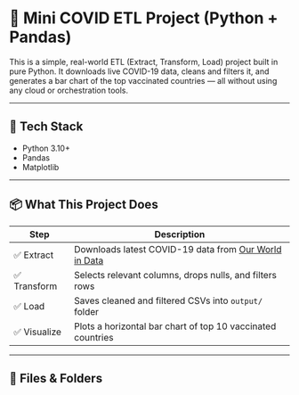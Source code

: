 # 🧪 Mini COVID ETL Project (Python + Pandas)

This is a simple, real-world ETL (Extract, Transform, Load) project built in pure Python. It downloads live COVID-19 data, cleans and filters it, and generates a bar chart of the top vaccinated countries — all without using any cloud or orchestration tools.

---

## 🔧 Tech Stack

- Python 3.10+  
- Pandas  
- Matplotlib  

---

## 📦 What This Project Does

| Step | Description |
|------|-------------|
| ✅ Extract | Downloads latest COVID-19 data from [Our World in Data](https://ourworldindata.org/) |
| ✅ Transform | Selects relevant columns, drops nulls, and filters rows |
| ✅ Load | Saves cleaned and filtered CSVs into `output/` folder |
| ✅ Visualize | Plots a horizontal bar chart of top 10 vaccinated countries |

---

## 🧠 Files & Folders

